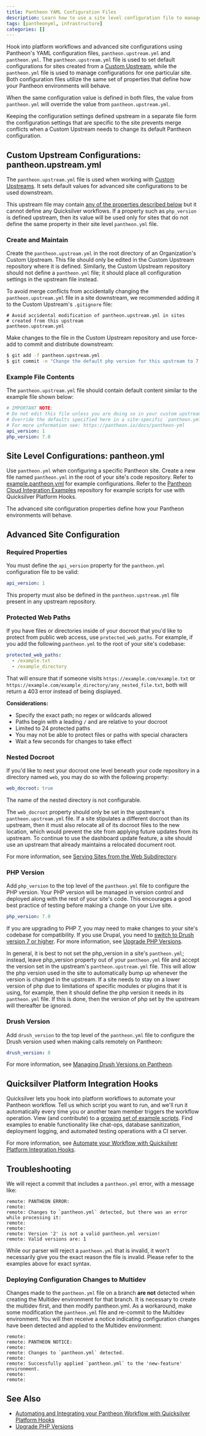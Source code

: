 ```yaml
---
title: Pantheon YAML Configuration Files
description: Learn how to use a site level configuration file to manage advanced settings per site and how to set default configurations for sites running a Custom Upstream.
tags: [pantheonyml, infrastructure]
categories: []
---
```

Hook into platform workflows and advanced site configurations using Pantheon's YAML configuration files, `pantheon.upstream.yml` and `pantheon.yml`. The `pantheon.upstream.yml` file is used to set default configurations for sites created from a [Custom Upstream](/docs/custom-upstream/), while the `pantheon.yml` file is used to manage configurations for one particular site. Both configuration files utilize the same set of properties that define how your Pantheon environments will behave.

When the same configuration value is defined in both files, the value from `pantheon.yml` will override the value from `pantheon.upstream.yml`.

Keeping the configuration settings defined upstream in a separate file form the configuration settings that are specific to the site prevents merge conflicts when a Custom Upstream needs to change its default Pantheon configuration.

## Custom Upstream Configurations: pantheon.upstream.yml
The `pantheon.upstream.yml` file is used when working with [Custom Upstreams](/docs/custom-upstream/). It sets default values for advanced site configurations to be used downstream.

This upstream file may contain [any of the properties described below](#advanced-site-configuration) but it cannot define any Quicksilver workflows. If a property such as `php_version` is defined upstream, then its value will be used only for sites that do not define the same property in their site level `pantheon.yml` file.

### Create and Maintain
Create the `pantheon.upstream.yml` in the root directory of an Organization's Custom Upstream. This file should only be edited in the Custom Upstream repository where it is defined. Similarly, the Custom Upstream repository should not define a `pantheon.yml` file; it should place all configuration settings in the upstream file instead.

To avoid merge conflicts from accidentally changing the `pantheon.upstream.yml` file in a site downstream, we recommended adding it to the Custom Upstream's `.gitignore` file:

```
# Avoid accidental modification of pantheon.upstream.yml in sites
# created from this upstream
pantheon.upstream.yml
```

Make changes to the file in the Custom Upstream repository and use force-add to commit and distribute downstream:

```bash
$ git add -f pantheon.upstream.yml
$ git commit -n "Change the default php version for this upstream to 7.0"
```

### Example File Contents

The `pantheon.upstream.yml` file should contain default content similar to the example file shown below:
```yaml
# IMPORTANT NOTE:
# Do not edit this file unless you are doing so in your custom upstream repository.
# Override the defaults specified here in a site-specific `pantheon.yml` file.
# For more information see: https://pantheon.io/docs/pantheon-yml
api_version: 1
php_version: 7.0
```
## Site Level Configurations: pantheon.yml
Use `pantheon.yml` when configuring a specific Pantheon site. Create a new file named `pantheon.yml` in the root of your site's code repository. Refer to [example.pantheon.yml](https://github.com/pantheon-systems/quicksilver-examples/blob/master/example.pantheon.yml) for example configurations. Refer to the [Pantheon Cloud Integration Examples](https://github.com/pantheon-systems/quicksilver-examples) repository for example scripts for use with Quicksilver Platform Hooks.

The advanced site configuration properties define how your Pantheon environments will behave.

## Advanced Site Configuration
### Required Properties
You must define the `api_version` property for the `pantheon.yml` configuration file to be valid:
```yaml
api_version: 1
```

This property must also be defined in the `pantheon.upstream.yml` file present in any upstream repository.

### Protected Web Paths

If you have files or directories inside of your docroot that you'd like to protect from public web access, use `protected_web_paths`. For example, if you add the following `pantheon.yml` to the root of your site's codebase:

```yaml
protected_web_paths:
  - /example.txt
  - /example_directory
```

That will ensure that if someone visits `https://example.com/example.txt` or `https://example.com/example_directory/any_nested_file.txt`, both will return a 403 error instead of being displayed.

**Considerations:**

* Specify the exact path; no regex or wildcards allowed
* Paths begin with a leading `/` and are relative to your docroot
* Limited to 24 protected paths
* You may not be able to protect files or paths with special characters
* Wait a few seconds for changes to take effect

### Nested Docroot

If you'd like to nest your docroot one level beneath your code repository in a directory named `web`, you may do so with the following property:

```yaml
web_docroot: true
```

The name of the nested directory is not configurable.

The `web_docroot` property should only be set in the upstream's `pantheon.upstream.yml` file. If a site stipulates a different docroot than its upstream, then it must also relocate all of its docroot files to the new location, which would prevent the site from applying future updates from its upstream. To continue to use the dashboard update feature, a site should use an upstream that already maintains a relocated document root.

For more information, see [Serving Sites from the Web Subdirectory](/docs/nested-docroot).


### PHP Version

Add `php_version` to the top level of the `pantheon.yml` file to configure the PHP version. Your PHP version will be managed in version control and deployed along with the rest of your site's code. This encourages a good best practice of testing before making a change on your Live site.

```yaml
php_version: 7.0
```
If you are upgrading to PHP 7, you may need to make changes to your site's codebase for compatibility. If you use Drupal, you need to [switch to Drush version 7 or higher](https://pantheon.io/docs/drush-versions/#configure-drush-version). For more information, see [Upgrade PHP Versions](/docs/php-versions).

In general, it is best to not set the php_version in a site's `pantheon.yml`; instead, leave php_version property out of your `pantheon.yml` file and accept the version set in the upstream's `pantheon.upstream.yml` file. This will allow the php version used in the site to automatically bump up whenever the version is changed in the upstream. If a site needs to stay on a lower version of php due to limitations of specific modules or plugins that it is using, for example, then it should define the php version it needs in its `pantheon.yml` file. If this is done, then the version of php set by the upstream will thereafter be ignored.

### Drush Version
Add `drush_version` to the top level of the `pantheon.yml` file to configure the Drush version used when making calls remotely on Pantheon:

```yaml
drush_version: 8
```
For more information, see [Managing Drush Versions on Pantheon](/docs/drush-versions).
## Quicksilver Platform Integration Hooks

Quicksilver lets you hook into platform workflows to automate your Pantheon workflow. Tell us which script you want to run, and we'll run it automatically every time you or another team member triggers the workflow operation. View (and contribute) to a [growing set of example scripts](https://github.com/pantheon-systems/quicksilver-examples/). Find examples to enable functionality like chat-ops, database sanitization, deployment logging, and automated testing operations with a CI server.

For more information, see [Automate your Workflow with Quicksilver Platform Integration Hooks](/docs/quicksilver).


## Troubleshooting

We will reject a commit that includes a `pantheon.yml` error, with a message like:
```nohighlight
remote: PANTHEON ERROR:
remote:
remote: Changes to `pantheon.yml` detected, but there was an error while processing it:
remote:
remote:
remote: Version '2' is not a valid pantheon.yml version!
remote: Valid versions are: 1
```

While our parser will reject a `pantheon.yml` that is invalid, it won't necessarily give you the exact reason the file is invalid. Please refer to the examples above for exact syntax.

### Deploying Configuration Changes to Multidev
Changes made to the `pantheon.yml` file on a branch **are not** detected when creating the Multidev environment for that branch. It is necessary to create the multidev first, and then modify pantheon.yml. As a workaround, make some modification the `pantheon.yml` file and re-commit to the Multidev environment. You will then receive a notice indicating configuration changes have been detected and applied to the Multidev environment:

```nohighlight
remote:
remote: PANTHEON NOTICE:
remote:
remote: Changes to `pantheon.yml` detected.
remote:
remote: Successfully applied `pantheon.yml` to the 'new-feature' environment.
remote:
remote:
```

## See Also
- [Automating and Integrating your Pantheon Workflow with Quicksilver Platform Hooks](/docs/quicksilver)  
- [Upgrade PHP Versions](/docs/php-versions)
